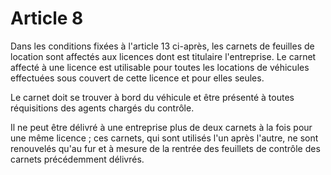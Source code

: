 # Article 8

Dans les conditions fixées à l'article 13 ci-après, les carnets de feuilles de location sont affectés aux licences dont est titulaire l'entreprise. Le carnet affecté à une licence est utilisable pour toutes les locations de véhicules effectuées sous couvert de cette licence et pour elles seules.

Le carnet doit se trouver à bord du véhicule et être présenté à toutes réquisitions des agents chargés du contrôle.

Il ne peut être délivré à une entreprise plus de deux carnets à la fois pour une même licence ; ces carnets, qui sont utilisés l'un après l'autre, ne sont renouvelés qu'au fur et à mesure de la rentrée des feuillets de contrôle des carnets précédemment délivrés.
